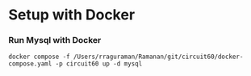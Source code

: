 # Setup with Docker
### Run Mysql with Docker
```
docker compose -f /Users/rraguraman/Ramanan/git/circuit60/docker-compose.yaml -p circuit60 up -d mysql
```
